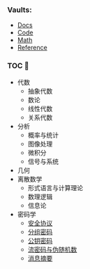 ### Vaults:

- [Docs](obsidian://open?vault=Docs)
- [Code](obsidian://open?vault=Code)
- [Math](obsidian://open?vault=Math)
- [Reference](obsidian://open?vault=Reference)

### TOC 🚀

- 代数
	- 抽象代数
	- 数论
	- 线性代数
	- 关系代数
- 分析
	- 概率与统计
	- 图像处理
	- 微积分
	- 信号与系统
- 几何
- 离散数学
	- 形式语言与计算理论
	- 数理逻辑
	- 信息论
- 密码学
	- [安全协议](密码学/安全协议/安全协议.md)
	- [分组密码](密码学/分组密码/分组密码.md)
	- [公钥密码](密码学/公钥密码/公钥密码.md)
	- [流密码与伪随机数](密码学/流密码与伪随机数/流密码.md)
	- [消息摘要](密码学/消息摘要/消息摘要.md)